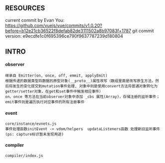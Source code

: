 ## RESOURCES 
current commit by Evan You: https://github.com/vuejs/vue/commits/v1.0.20?before=b12e21cb36522f8defab82de3111502a8b97083f+1787
git commit version: e9ecdfe1c0f695396ce790f9637787239d180804

## INTRO
#### observer
    继承自 Emitter(on, once, off, emmit, applyEmit)
    根据传递的数据类型将数据的原型对象(__proto__)属性改写（数组里面是改写原生方法，然后将发生的变化提交到mutation事件处理, 对象中则是使用convert方法将普通对象转化为getter/setter对象，在get和set事件中触发相应事件）
    on、once 等方法在当前observer对象中添加 _cbs 属性(Array)，存储注册的监听事件；emit事件则是遍历执行对应事件的所有注册事件

#### event
    core/instance/evnets.js
    事件处理函数initEvent -> vdom/helpers  updataListeners函数 处理新旧监听事件
    (ps: capture标识暂未发现用途)

#### compiler
    compiler/index.js